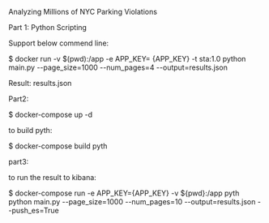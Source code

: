 Analyzing Millions of NYC Parking Violations

Part 1: Python Scripting

Support below commend line:

$ docker run -v $(pwd):/app -e APP_KEY= {APP_KEY} -t sta:1.0 python main.py --page_size=1000 --num_pages=4 --output=results.json

Result: results.json

Part2:

$ docker-compose up -d

to build pyth:

$ docker-compose build pyth

part3:

to run the result to kibana:

$ docker-compose run -e APP_KEY={APP_KEY} -v ${pwd}:/app pyth python main.py --page_size=1000 --num_pages=10 --output=results.json --push_es=True